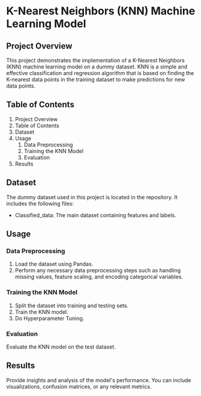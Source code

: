 # K-Nearest Neighbors (KNN) Machine Learning Model

## Project Overview
This project demonstrates the implementation of a K-Nearest Neighbors (KNN) machine learning model on a dummy dataset. KNN is a simple and effective classification and regression algorithm that is based on finding the K-nearest data points in the training dataset to make predictions for new data points.

## Table of Contents
1. Project Overview
2. Table of Contents
3. Dataset
4. Usage
   1. Data Preprocessing
   2. Training the KNN Model
   3. Evaluation
5. Results

## Dataset
The dummy dataset used in this project is located in the repository. It includes the following files:

* Classified_data: The main dataset containing features and labels.

## Usage

### Data Preprocessing
1. Load the dataset using Pandas.
2. Perform any necessary data preprocessing steps such as handling missing values, feature scaling, and encoding categorical variables.

### Training the KNN Model
1. Split the dataset into training and testing sets.
2. Train the KNN model.
3. Do Hyperparameter Tuning.

### Evaluation
Evaluate the KNN model on the test dataset.

## Results
Provide insights and analysis of the model's performance. You can include visualizations, confusion matrices, or any relevant metrics.
